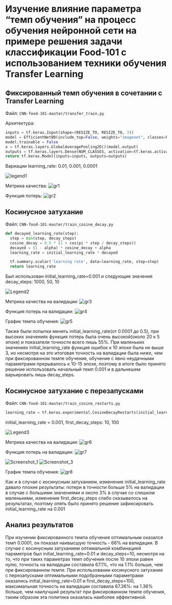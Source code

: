 # Изучение влияние параметра “темп обучения” на процесс обучения нейронной сети на примере решения задачи классификации Food-101 с использованием техники обучения Transfer Learning
## Фиксированный темп обучения в сочетании с Transfer Learning
Файл: `CNN-food-101-master/transfer_train.py`

Архитектура:
```python
inputs = tf.keras.Input(shape=(RESIZE_TO, RESIZE_TO, 3))
model = EfficientNetB0(include_top=False, weights="imagenet", classes=NUM_CLASSES, input_tensor=inputs)
model.trainable = False
x = tf.keras.layers.GlobalAveragePooling2D()(model.output)
outputs = tf.keras.layers.Dense(NUM_CLASSES, activation=tf.keras.activations.softmax)(x)
return tf.keras.Model(inputs=inputs, outputs=outputs)
```
Вариации learning_rate: 0.01, 0.001, 0.0001

![legend1](https://user-images.githubusercontent.com/24518594/115959624-c866ab00-a515-11eb-8171-506fd726d86a.png)

Метрика качества:
![gr1](https://github.com/actharsis/lab3/blob/main/graphs/epoch_categorical_accuracy_const_lr.svg)

Функция потерь:
![gr2](https://github.com/actharsis/lab3/blob/main/graphs/epoch_loss_const_lr.svg)
## Косинусное затухание
Файл: `CNN-food-101-master/train_cosine_decay.py`

```python
def decayed_learning_rate(step):
  step = min(step, decay_steps)
  cosine_decay = 0.5 * (1 + cos(pi * step / decay_steps))
  decayed = (1 - alpha) * cosine_decay + alpha
  learning_rate = initial_learning_rate * decayed

  tf.summary.scalar('learning rate', data=learning_rate, step=step)
  return learning_rate
```
Был использован initial_learning_rate=0.001 и следующие значения decay_steps: 1000, 50, 10

![Legend2](https://user-images.githubusercontent.com/24518594/116000077-70a07080-a5f7-11eb-870f-9204a4fa18b6.png)

Метрика качества на валидации:
![gr3](https://github.com/actharsis/lab3/blob/main/graphs/epoch_categorical_accuracy_cosine.svg)

Функция потерь на валидации:
![gr4](https://github.com/actharsis/lab3/blob/main/graphs/epoch_loss_cosine.svg)

График темпа обучения:
![gr5](https://github.com/actharsis/lab3/blob/main/graphs/learning%20rate_cosine.svg)

Также были попытки менять initial_learning_rate(от 0.0001 до 0.5), при высоких значениях функция потерь была очень высокой(около 20 к 5 эпохе) и показатели точности всего лишь 55%. При маленьких значениях initial_learning_rate функция ошибок к 10 эпохе была не выше 3, но несмотря на это итоговая точность на валидации была ниже, чем при фиксированном темпе обучения, обучение с явно неудачными параметрами прерывалось к 10-15 эпохе, поэтому в итоге было принято решение использовать начальный темп 0.001 и в дальнешем варьировать лишь decay_steps.
## Косинусное затухание с перезапусками
Файл: `CNN-food-101-master/train_cosine_restarts.py`
```python
learning_rate = tf.keras.experimental.CosineDecayRestarts(initial_learning_rate, first_decay_steps)
```
initial_learning_rate = 0.001, first_decay_steps: 10, 100

![Legend3](https://user-images.githubusercontent.com/24518594/116113261-018f4e80-a6c1-11eb-8d6a-7385f891cce7.png)

Метрика качества на валидации:
![gr6](https://github.com/actharsis/lab3/blob/main/graphs/cosine_restart/epoch_categorical_accuracy.svg)

Функция потерь на валидации:
![gr7](https://github.com/actharsis/lab3/blob/main/graphs/cosine_restart/epoch_loss.svg)

![Screenshot_1](https://user-images.githubusercontent.com/24518594/116113386-21bf0d80-a6c1-11eb-9ec8-1ae97b5c0a5f.png)
![Screenshot_3](https://user-images.githubusercontent.com/24518594/116113400-24216780-a6c1-11eb-927d-77d58719fcea.png)

График темпа обучения:
![gr8](https://github.com/actharsis/lab3/blob/main/graphs/cosine_restart/epoch_learning_rate.svg)

Как и в случае с косинусным затуханием, изменение initial_learning_rate давало плохие результаты: потери в точности больше 5% на валидации в случае с большими значениями и около 3% в случае со слишком маленькими, изменение first_decay_steps слабо сказывалось на результатах, поэтому опять было принято решение зафиксировать initial_learning_rate на 0.001
## Анализ результатов
При изучении фиксированного темпа обучения оптимальным оказался темп 0.0001, он показал наивысшую точность - 66% на валидации. В случае с косинусным затуханием оптимальной комбинацией параметров был initial_learning_rate=0.01 и decay_steps=10, несмотря на то, что при таких параметрах темп обучения после 10 эпохи равен нулю, точность на валидации составила 67.1%, что на 1.1% больше, чем при фиксированном темпе. При использовании косинусного затухание с перезапусками оптимальными подобранными параметрами оказались initial_learning_rate=0.01 и first_decay_steps=100, максимальная точность на валидации составила 67.36%: на 1.36% больше, чем наилучший результат при фиксированном темпе обучения, таким образом эта политика оказалась наиболее эффективной.
